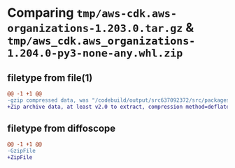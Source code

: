# Comparing `tmp/aws-cdk.aws-organizations-1.203.0.tar.gz` & `tmp/aws_cdk.aws_organizations-1.204.0-py3-none-any.whl.zip`

## filetype from file(1)

```diff
@@ -1 +1 @@
-gzip compressed data, was "/codebuild/output/src637092372/src/packages/@aws-cdk/aws-organizations/dist/python/aws-cdk.aws-organizations-1.203.0.tar", last modified: Wed May 31 18:47:33 2023, max compression
+Zip archive data, at least v2.0 to extract, compression method=deflate
```

## filetype from diffoscope

```diff
@@ -1 +1 @@
-GzipFile
+ZipFile
```

